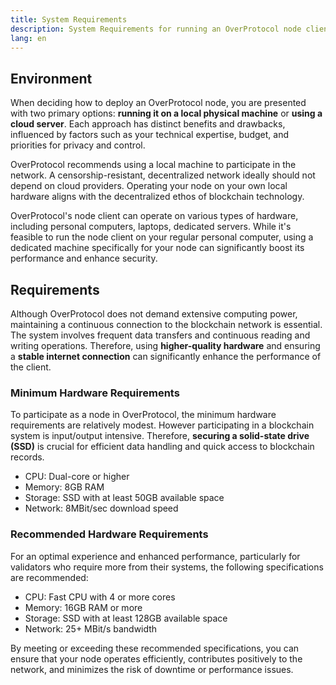 ```yaml
---
title: System Requirements
description: System Requirements for running an OverProtocol node client.
lang: en
---
```


## Environment

When deciding how to deploy an OverProtocol node, you are presented with two primary options: **running it on a local physical machine** or **using a cloud server**. Each approach has distinct benefits and drawbacks, influenced by factors such as your technical expertise, budget, and priorities for privacy and control.

OverProtocol recommends using a local machine to participate in the network. A censorship-resistant, decentralized network ideally should not depend on cloud providers. Operating your node on your own local hardware aligns with the decentralized ethos of blockchain technology.

OverProtocol's node client can operate on various types of hardware, including personal computers, laptops, dedicated servers. While it's feasible to run the node client on your regular personal computer, using a dedicated machine specifically for your node can significantly boost its performance and enhance security.

## Requirements

Although OverProtocol does not demand extensive computing power, maintaining a continuous connection to the blockchain network is essential. The system involves frequent data transfers and continuous reading and writing operations. Therefore, using **higher-quality hardware** and ensuring a **stable internet connection** can significantly enhance the performance of the client.

### Minimum Hardware Requirements

To participate as a node in OverProtocol, the minimum hardware requirements are relatively modest. However participating in a blockchain system is input/output intensive. Therefore, **securing a solid-state drive (SSD)** is crucial for efficient data handling and quick access to blockchain records.

- CPU: Dual-core or higher
- Memory: 8GB RAM
- Storage: SSD with at least 50GB available space
- Network: 8MBit/sec download speed

### Recommended Hardware Requirements

For an optimal experience and enhanced performance, particularly for validators who require more from their systems, the following specifications are recommended:

- CPU: Fast CPU with 4 or more cores
- Memory: 16GB RAM or more
- Storage: SSD with at least 128GB available space
- Network: 25+ MBit/s bandwidth

By meeting or exceeding these recommended specifications, you can ensure that your node operates efficiently, contributes positively to the network, and minimizes the risk of downtime or performance issues.
